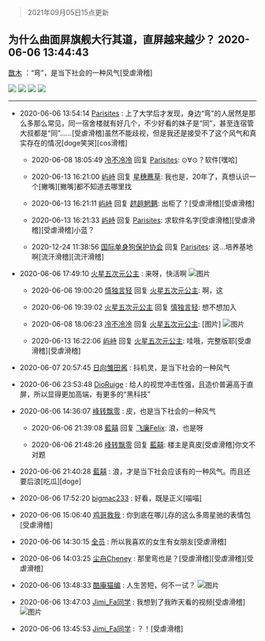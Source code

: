 > 2021年09月05日15点更新
<link rel="stylesheet" href="https://cdn.jsdelivr.net/gh/taotie6/sampleJSON@main/css/photo_show.css">


 ## 为什么曲面屏旗舰大行其道，直屏越来越少？ 2020-06-06 13:44:43

 [㪚木](https://www.coolapk.com/feed/19355472?shareKey=ZmQ3ZWJiMDk1MTI4NjEzMTc1NTk~) ：“弯”，是当下社会的一种风气[受虐滑稽] 

<div class="album">
<img class="img-item" src="https://image.coolapk.com/feed/2019/0413/20/1081091_1555160241_2687@434x296.gif" />
<img class="img-item" src="https://image.coolapk.com/feed/2020/0324/07/1081091_d6bfd833_7275_7729@321x170.gif" />
<img class="img-item" src="https://image.coolapk.com/feed/2019/0413/20/1081091_1555160214_1508@450x250.gif" />
<img class="img-item" src="https://image.coolapk.com/feed/2019/0321/15/1081091_1553154137_5046@450x250.gif" />
</div>

 ------- 

- 2020-06-06 13:54:14 [Parisites](uid=2440840) : 上了大学后才发现，身边“弯”的人居然是那么多那么常见，同一宿舍楼就有好几个，不少好看的妹子是“同”，甚至连宿管大叔都是“同”……[受虐滑稽]虽然不能歧视，但是我还是接受不了这个风气和真实存在的情况[doge笑哭][cos滑稽] 

    - 2020-06-08 18:05:49 [冷不冷冷](uid=3227514) 回复 [Parisites](uid=2440840): ⊙∀⊙？软件[嘿哈] 

    - 2020-06-13 16:21:00 [屿峙](uid=2711103) 回复 [星穗藨草](uid=606031): 我也是，20年了，真想认识一个[撇嘴][撇嘴]都不知道去哪里找 

    - 2020-06-13 16:21:11 [屿峙](uid=2711103) 回复 [趑趄魍魉](uid=657194): 出柜了？[受虐滑稽][受虐滑稽] 

    - 2020-06-13 16:21:33 [屿峙](uid=2711103) 回复 [Parisites](uid=2440840): 求软件名字[受虐滑稽][受虐滑稽][受虐滑稽]小蓝？ 

    - 2020-12-24 11:38:56 [国际单身狗保护协会](uid=604600) 回复 [Parisites](uid=2440840): 这...培养基地啊[流汗滑稽][流汗滑稽] 

- 2020-06-06 17:49:10 [火星五次元公主](uid=1757632) : 来呀，快活啊 ![图片](https://image.coolapk.com/feed/2019/0425/11/1498214_1556162961_4921@272x480.gif)

    - 2020-06-06 19:00:20 [慎独言轻](uid=1639501) 回复 [火星五次元公主](uid=1757632): 啊，这 

    - 2020-06-06 19:39:02 [火星五次元公主](uid=1757632) 回复 [慎独言轻](uid=1639501): 想不想加入 

    - 2020-06-08 18:06:23 [冷不冷冷](uid=3227514) 回复 [火星五次元公主](uid=1757632): [图片] ![图片](https://image.coolapk.com/feed/2020/0608/18/3227514_6f4b8dba_0783_043@365x278.jpeg)

    - 2020-06-13 16:22:06 [屿峙](uid=2711103) 回复 [火星五次元公主](uid=1757632): 哇哦，完整版耶[受虐滑稽][受虐滑稽] 

- 2020-06-07 20:57:45 [日向雏田酱](uid=1891473) : 抖机灵，是当下社会的一种风气 

- 2020-06-06 23:53:48 [DioRuige](uid=2007887) : 给人的视觉冲击性强，且造价普遍高于直屏，所以显得更加高端，有更多的“黑科技” 

- 2020-06-06 14:36:07 [峰转飘零](uid=900024) : 皮，也是当下社会的一种风气 

    - 2020-06-06 21:39:08 [藍囍](uid=2806305) 回复 [飞廉Felix](uid=900024): 浪，也是呀 

    - 2020-06-06 21:48:26 [峰转飘零](uid=900024) 回复 [藍囍](uid=2806305): 楼主是真皮[受虐滑稽]你文不对题 

- 2020-06-06 21:40:28 [藍囍](uid=2806305) : 浪，才是当下社会应该有的一种风气。而且还要后浪[吃瓜][doge] 

- 2020-06-06 17:52:20 [bigmac233](uid=2486571) : 好看，既是正义[喵喵] 

- 2020-06-06 15:06:40 [鸡哥救我](uid=1381544) : 你到底在哪儿存的这么多周星驰的表情包[受虐滑稽] 

- 2020-06-06 14:30:15 [全员](uid=3290330) : 所以我喜欢的女生有女朋友[受虐滑稽] 

- 2020-06-06 14:03:25 [尘舟Cheney](uid=2897099) : 那里弯也是？[受虐滑稽][受虐滑稽][受虐滑稽] 

- 2020-06-06 13:48:33 [酷庵猫编](uid=1755356) : 人生苦短，何不一试？ ![图片](https://image.coolapk.com/feed/2020/0606/13/1755356_629a84cb_2512_1871@392x306.gif)

- 2020-06-06 13:47:03 [Jimi_Fa同学](uid=658442) : 我想到了我昨天看的视频[受虐滑稽] ![图片](https://image.coolapk.com/feed/2020/0606/13/658442_3899edf7_2422_3562@1080x2340.jpeg)

- 2020-06-06 13:45:53 [Jimi_Fa同学](uid=658442) : ？！[受虐滑稽] 

